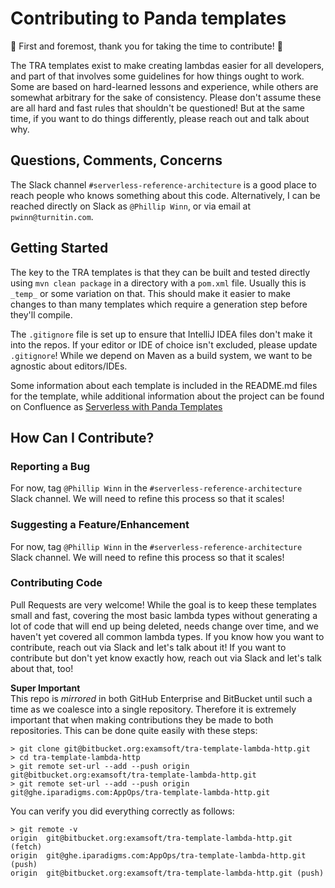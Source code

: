 # Contributing to Panda templates

:tada: First and foremost, thank you for taking the time to contribute! :tada:

The TRA templates exist to make creating lambdas easier for all developers, and part of that involves some guidelines
for how things ought to work. Some are based on hard-learned lessons and experience, while others are somewhat arbitrary
for the sake of consistency. Please don't assume these are all hard and fast rules that shouldn't be questioned! But at
the same time, if you want to do things differently, please reach out and talk about why.

## Questions, Comments, Concerns

The Slack channel `#serverless-reference-architecture` is a good place to reach people who knows something about this
code. Alternatively, I can be reached directly on Slack as `@Phillip Winn`, or via email at
`pwinn@turnitin.com`.

## Getting Started

The key to the TRA templates is that they can be built and tested directly using `mvn clean package` in a directory
with a `pom.xml` file. Usually this is
`_temp_` or some variation on that. This should make it easier to make changes to than many templates which require a
generation step before they'll compile.

The `.gitignore` file is set up to ensure that IntelliJ IDEA files don't make it into the repos. If your editor or IDE
of choice isn't excluded, please update
`.gitignore`! While we depend on Maven as a build system, we want to be agnostic about editors/IDEs.

Some information about each template is included in the README.md files for the template, while additional information
about the project can be found on Confluence
as [Serverless with Panda Templates](https://turnitin.atlassian.net/wiki/spaces/refarch/pages/17878614061/Serverless+with+Panda+Templates)

## How Can I Contribute?

### Reporting a Bug

For now, tag `@Phillip Winn` in the `#serverless-reference-architecture` Slack channel. We will need to refine this
process so that it scales!

### Suggesting a Feature/Enhancement

For now, tag `@Phillip Winn` in the `#serverless-reference-architecture` Slack channel. We will need to refine this
process so that it scales!

### Contributing Code

Pull Requests are very welcome! While the goal is to keep these templates small and fast, covering the most basic lambda
types without generating a lot of code that will end up being deleted, needs change over time, and we haven't yet
covered all common lambda types. If you know how you want to contribute, reach out via Slack and let's talk about it! If
you want to contribute but don't yet know exactly how, reach out via Slack and let's talk about that, too!

**Super Important**  
This repo is *mirrored* in both GitHub Enterprise and BitBucket until such a time as we coalesce into a single
repository.  Therefore it is extremely important that when making contributions they be made to both repositories.  This can
be done quite easily with these steps:

    > git clone git@bitbucket.org:examsoft/tra-template-lambda-http.git
    > cd tra-template-lambda-http
    > git remote set-url --add --push origin git@bitbucket.org:examsoft/tra-template-lambda-http.git
    > git remote set-url --add --push origin git@ghe.iparadigms.com:AppOps/tra-template-lambda-http.git

You can verify you did everything correctly as follows:

    > git remote -v
    origin	git@bitbucket.org:examsoft/tra-template-lambda-http.git (fetch)
    origin	git@ghe.iparadigms.com:AppOps/tra-template-lambda-http.git (push)
    origin	git@bitbucket.org:examsoft/tra-template-lambda-http.git (push)
